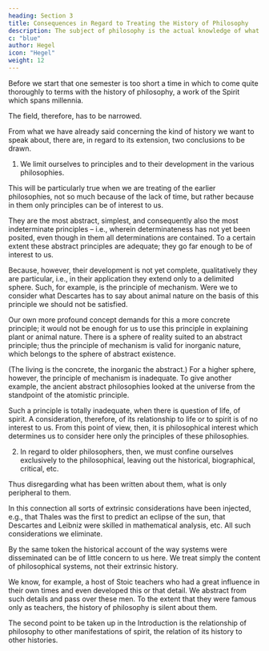 ```yaml
---
heading: Section 3
title: Consequences in Regard to Treating the History of Philosophy
description: The subject of philosophy is the actual knowledge of what truly is.
c: "blue"
author: Hegel
icon: "Hegel"
weight: 12
---
```




Before we start that one semester is too short a time in which to come quite thoroughly to terms with the history of philosophy, a work of the Spirit which spans millennia. 

The field, therefore, has to be narrowed. 

From what we have already said concerning the kind of history we want to speak about, there are, in regard to its extension, two conclusions to be drawn.


1. We limit ourselves to principles and to their development in the various philosophies. 

This will be particularly true when we are treating of the earlier philosophies, not so much because of the lack of time, but rather because in them only principles can be of interest to us. 

They are the most abstract, simplest, and consequently also the most indeterminate principles – i.e., wherein determinateness has not yet been posited, even though in them all determinations are contained. To a certain extent these abstract principles are adequate; they go far enough to be of interest to us.

Because, however, their development is not yet complete, qualitatively they are particular, i.e., in their application they extend only to a delimited sphere. Such, for example, is the principle of mechanism. Were we to consider what Descartes has to say about animal nature on the basis of this principle we should not be satisfied. 

Our own more profound concept demands for this a more concrete principle; it would not be enough for us to use this principle in explaining plant or animal nature. There is a sphere of reality suited to an abstract principle; thus the principle of mechanism is valid for inorganic nature, which belongs to the sphere of abstract existence. 

(The living is the concrete, the inorganic the abstract.) For a higher sphere, however, the principle of mechanism is inadequate. To give another example, the ancient abstract philosophies looked at the universe from the standpoint of the atomistic principle.

Such a principle is totally inadequate, when there is question of life, of spirit. A consideration, therefore, of its relationship to life or to spirit is of no interest to us. From this point of view, then, it is philosophical interest which determines us to consider here only the principles of these philosophies.


2. In regard to older philosophers, then, we must confine ourselves exclusively to the philosophical, leaving out the historical, biographical, critical, etc. 

Thus disregarding what has been written about them, what is only peripheral to them.

In this connection all sorts of extrinsic considerations have been injected, e.g., that Thales was the first to predict an eclipse of the sun, that Descartes and Leibniz were skilled in mathematical analysis, etc. All such considerations we eliminate.

By the same token the historical account of the way systems were disseminated can be of little concern to us here. We treat simply the content of philosophical systems, not their extrinsic history. 

We know, for example, a host of Stoic teachers who had a great influence in their own times and even developed this or that detail. We abstract from such details and pass over these men. To the extent that they were famous only as teachers, the history of philosophy is silent about them.

The second point to be taken up in the Introduction is the relationship of philosophy to other manifestations of spirit, the relation of its history to other histories.


